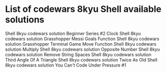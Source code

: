 # List of codewars 8kyu Shell available solutions
Shell 8kyu codewars solution Beginner Series #2 Clock
Shell 8kyu codewars solution Grasshopper Messi Goals Function
Shell 8kyu codewars solution Grasshopper Terminal Game Move Function
Shell 8kyu codewars solution Multiply
Shell 8kyu codewars solution Opposite Number
Shell 8kyu codewars solution Remove String Spaces
Shell 8kyu codewars solution Third Angle Of A Triangle
Shell 8kyu codewars solution Twice As Old
Shell 8kyu codewars solution You Can't Code Under Pressure #1
